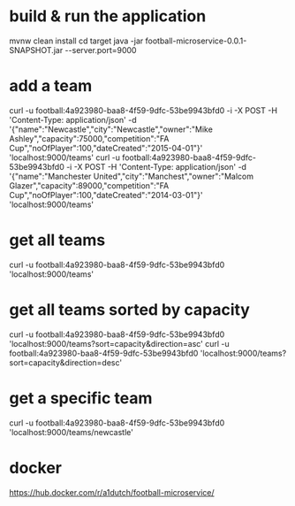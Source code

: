 # build & run the application

mvnw clean install
cd target
java -jar football-microservice-0.0.1-SNAPSHOT.jar --server.port=9000

# add a team
curl -u football:4a923980-baa8-4f59-9dfc-53be9943bfd0 -i -X POST -H 'Content-Type: application/json' -d '{"name":"Newcastle","city":"Newcastle","owner":"Mike Ashley","capacity":75000,"competition":"FA Cup","noOfPlayer":100,"dateCreated":"2015-04-01"}' 'localhost:9000/teams'
curl -u football:4a923980-baa8-4f59-9dfc-53be9943bfd0 -i -X POST -H 'Content-Type: application/json' -d '{"name":"Manchester United","city":"Manchest","owner":"Malcom Glazer","capacity":89000,"competition":"FA Cup","noOfPlayer":100,"dateCreated":"2014-03-01"}' 'localhost:9000/teams'

# get all teams
curl -u football:4a923980-baa8-4f59-9dfc-53be9943bfd0 'localhost:9000/teams'

# get all teams sorted by capacity
curl -u football:4a923980-baa8-4f59-9dfc-53be9943bfd0 'localhost:9000/teams?sort=capacity&direction=asc'
curl -u football:4a923980-baa8-4f59-9dfc-53be9943bfd0 'localhost:9000/teams?sort=capacity&direction=desc'

# get a specific team
curl -u football:4a923980-baa8-4f59-9dfc-53be9943bfd0 'localhost:9000/teams/newcastle'

# docker

https://hub.docker.com/r/a1dutch/football-microservice/